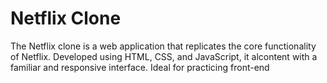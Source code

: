 
# Netflix Clone

The Netflix clone is a web application that replicates the core functionality of Netflix. Developed using HTML, CSS, and JavaScript, it alcontent with a familiar and responsive interface. Ideal for practicing front-end 
